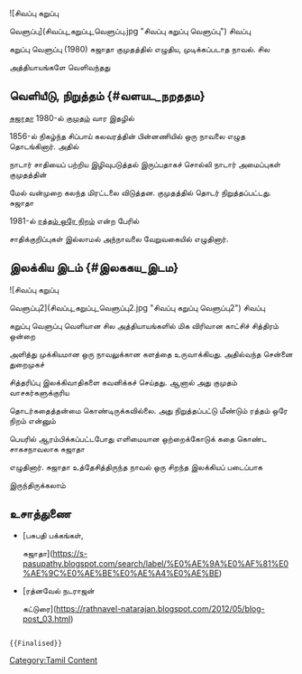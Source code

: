 ![சிவப்பு கறுப்பு
வெளுப்பு](சிவப்பு_கறுப்பு_வெளுப்பு.jpg "சிவப்பு கறுப்பு வெளுப்பு") சிவப்பு
கறுப்பு வெளுப்பு (1980) சுஜாதா குமுதத்தில் எழுதிய, முடிக்கப்படாத நாவல். சில
அத்தியாயங்களே வெளிவந்தது

## வெளியீடு, நிறுத்தம் {#வளயட_நறததம}

[சுஜாதா](சுஜாதா "wikilink") 1980-ல் [குமுதம்](குமுதம் "wikilink") வார இதழில்
1856-ல் நிகழ்ந்த சிப்பாய் கலவரத்தின் பின்னணியில் ஒரு நாவலை எழுத தொடங்கினார். அதில்
நாடார் சாதியைப் பற்றிய இழிவுபடுத்தல் இருப்பதாகச் சொல்லி நாடார் அமைப்புகள் குமுதத்தின்
மேல் வன்முறை கலந்த மிரட்டலை விடுத்தன. குமுதத்தில் தொடர் நிறுத்தப்பட்டது. சுஜாதா
1981-ல் [ரத்தம் ஒரே நிறம்](ரத்தம்_ஒரே_நிறம் "wikilink") என்ற பேரில்
சாதிக்குறிப்புகள் இல்லாமல் அந்நாவலை வேறுவகையில் எழுதினார்.

## இலக்கிய இடம் {#இலககய_இடம}

![சிவப்பு கறுப்பு
வெளுப்பு2](சிவப்பு_கறுப்பு_வெளுப்பு2.jpg "சிவப்பு கறுப்பு வெளுப்பு2") சிவப்பு
கறுப்பு வெளுப்பு வெளியான சில அத்தியாயங்களில் மிக விரிவான காட்சிச் சித்திரம் ஒன்றை
அளித்து முக்கியமான ஒரு நாவலுக்கான களத்தை உருவாக்கியது. அதில்வந்த சென்னை துறைமுகச்
சித்தரிப்பு இலக்கிவாதிகளை கவனிக்கச் செய்தது. ஆனால் அது குமுதம் வாசகர்களுக்குரிய
தொடர்கதைத்தன்மை கொண்டிருக்கவில்லை. அது நிறுத்தப்பட்டு மீண்டும் ரத்தம் ஒரே நிறம் என்னும்
பெயரில் ஆரம்பிக்கப்பட்டபோது எளிமையான ஒற்றைக்கோடுக் கதை கொண்ட சாகசநாவலாக சுஜாதா
எழுதினார். சுஜாதா உத்தேசித்திருந்த நாவல் ஒரு சிறந்த இலக்கியப் படைப்பாக
இருந்திருக்கலாம்

## உசாத்துணை

-   [பசுபதி பக்கங்கள்,
    சுஜாதா](https://s-pasupathy.blogspot.com/search/label/%E0%AE%9A%E0%AF%81%E0%AE%9C%E0%AE%BE%E0%AE%A4%E0%AE%BE)
-   [ரத்னவேல் நடராஜன்
    கட்டுரை](https://rathnavel-natarajan.blogspot.com/2012/05/blog-post_03.html)

```{=mediawiki}
{{Finalised}}
```
[Category:Tamil Content](Category:Tamil_Content "wikilink")
